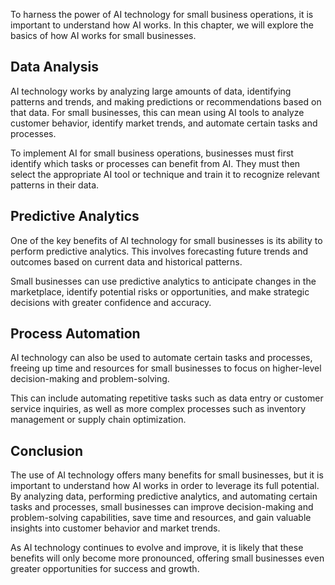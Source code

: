 
To harness the power of AI technology for small business operations, it is important to understand how AI works. In this chapter, we will explore the basics of how AI works for small businesses.

Data Analysis
-------------

AI technology works by analyzing large amounts of data, identifying patterns and trends, and making predictions or recommendations based on that data. For small businesses, this can mean using AI tools to analyze customer behavior, identify market trends, and automate certain tasks and processes.

To implement AI for small business operations, businesses must first identify which tasks or processes can benefit from AI. They must then select the appropriate AI tool or technique and train it to recognize relevant patterns in their data.

Predictive Analytics
--------------------

One of the key benefits of AI technology for small businesses is its ability to perform predictive analytics. This involves forecasting future trends and outcomes based on current data and historical patterns.

Small businesses can use predictive analytics to anticipate changes in the marketplace, identify potential risks or opportunities, and make strategic decisions with greater confidence and accuracy.

Process Automation
------------------

AI technology can also be used to automate certain tasks and processes, freeing up time and resources for small businesses to focus on higher-level decision-making and problem-solving.

This can include automating repetitive tasks such as data entry or customer service inquiries, as well as more complex processes such as inventory management or supply chain optimization.

Conclusion
----------

The use of AI technology offers many benefits for small businesses, but it is important to understand how AI works in order to leverage its full potential. By analyzing data, performing predictive analytics, and automating certain tasks and processes, small businesses can improve decision-making and problem-solving capabilities, save time and resources, and gain valuable insights into customer behavior and market trends.

As AI technology continues to evolve and improve, it is likely that these benefits will only become more pronounced, offering small businesses even greater opportunities for success and growth.
